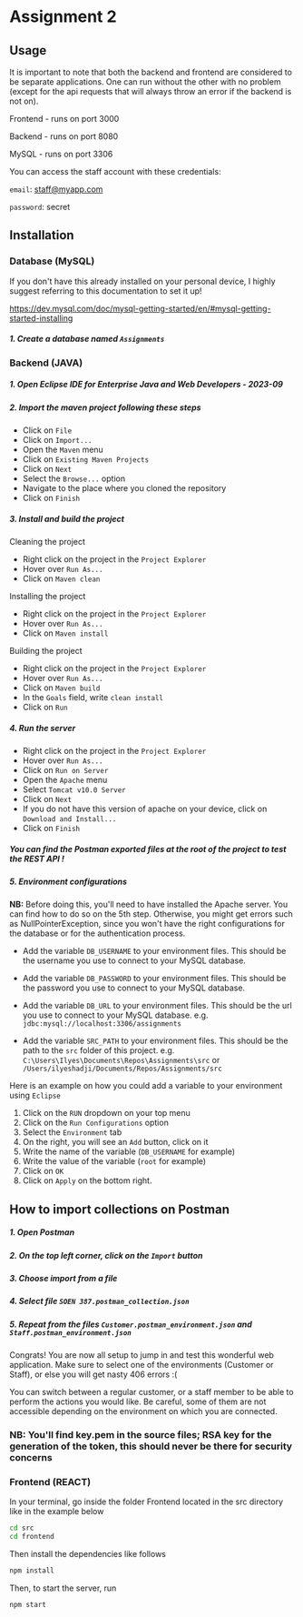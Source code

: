 # Assignment 2

## Usage

It is important to note that both the backend and frontend are considered to be separate applications. One can run without the other with no problem (except for the api requests that will always throw an error if the backend is not on).

Frontend - runs on port 3000

Backend - runs on port 8080

MySQL - runs on port 3306

You can access the staff account with these credentials:

`email`: staff@myapp.com

`password`: secret

## Installation

### Database (MySQL)

If you don't have this already installed on your personal device, I highly suggest referring to this documentation to set it up!

https://dev.mysql.com/doc/mysql-getting-started/en/#mysql-getting-started-installing

##### 1. Create a database named `Assignments`

### Backend (JAVA)

##### 1. Open Eclipse IDE for Enterprise Java and Web Developers - 2023-09

##### 2. Import the maven project following these steps

-   Click on `File`
-   Click on `Import...`
-   Open the `Maven` menu
-   Click on `Existing Maven Projects`
-   Click on `Next`
-   Select the `Browse...` option
-   Navigate to the place where you cloned the repository
-   Click on `Finish`

##### 3. Install and build the project

Cleaning the project

-   Right click on the project in the `Project Explorer`
-   Hover over `Run As...`
-   Click on `Maven clean`

Installing the project

-   Right click on the project in the `Project Explorer`
-   Hover over `Run As...`
-   Click on `Maven install`

Building the project

-   Right click on the project in the `Project Explorer`
-   Hover over `Run As...`
-   Click on `Maven build`
-   In the `Goals` field, write `clean install`
-   Click on `Run`

##### 4. Run the server

-   Right click on the project in the `Project Explorer`
- 	Hover over `Run As...`
-	Click on `Run on Server`
-   Open the `Apache` menu
-   Select `Tomcat v10.0 Server`
-   Click on `Next`
-   If you do not have this version of apache on your device, click on `Download and Install...`
-   Click on `Finish`

##### You can find the Postman exported files at the root of the project to test the REST API !

##### 5. Environment configurations

**NB:** Before doing this, you'll need to have installed the Apache server. You can find how to do so on the 5th step. Otherwise, you might get errors such as NullPointerException, since you won't have the right configurations for the database or for the authentication process.

-   Add the variable `DB_USERNAME` to your environment files. This should be the username you use to connect to your MySQL database.

-   Add the variable `DB_PASSWORD` to your environment files. This should be the password you use to connect to your MySQL database.

-   Add the variable `DB_URL` to your environment files. This should be the url you use to connect to your MySQL database. e.g. `jdbc:mysql://localhost:3306/assignments`

-   Add the variable `SRC_PATH` to your environment files. This should be the path to the `src` folder of this project.
    e.g. `C:\Users\Ilyes\Documents\Repos\Assignments\src` or `/Users/ilyeshadji/Documents/Repos/Assignments/src`

Here is an example on how you could add a variable to your environment using `Eclipse`

1. Click on the `RUN` dropdown on your top menu
2. Click on the `Run Configurations` option
3. Select the `Environment` tab
4. On the right, you will see an `Add` button, click on it
5. Write the name of the variable (`DB_USERNAME` for example)
6. Write the value of the variable (`root` for example)
7. Click on `OK`
8. Click on `Apply` on the bottom right.

## How to import collections on Postman

##### 1. Open Postman

##### 2. On the top left corner, click on the `Import` button

##### 3. Choose import from a file

##### 4. Select file `SOEN 387.postman_collection.json`

##### 5. Repeat from the files `Customer.postman_environment.json` and `Staff.postman_environment.json`

Congrats! You are now all setup to jump in and test this wonderful web application. Make sure to select one of the environments (Customer or Staff), or else you will get nasty 406 errors :(

You can switch between a regular customer, or a staff member to be able to perform the actions you would like. Be careful, some of them are not accessible depending on the environment on which you are connected.

### **NB:** You'll find key.pem in the source files; RSA key for the generation of the token, this should never be there for security concerns

### Frontend (REACT)

In your terminal, go inside the folder Frontend located in the src directory like in the example below

```bash
cd src
cd frontend

```

Then install the dependencies like follows

```bash
npm install
```

Then, to start the server, run

```bash
npm start
```
